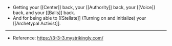 - Getting your [[Center]] back, your [[Authority]] back, your [[Voice]] back, and your [[Balls]] back.
- And for being able to [[Stellate]] (Turning on and initialize) your [[Archetypal Activist]].
- ---
- Reference: https://3-3-3.mystrikingly.com/